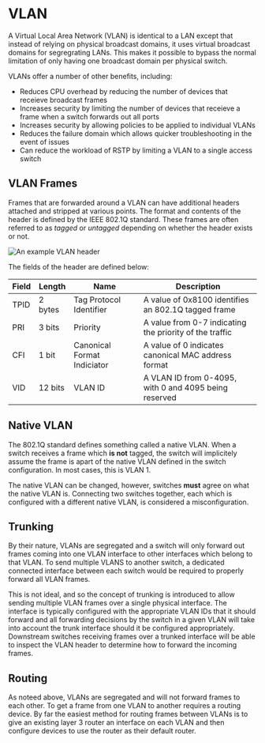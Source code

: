 # VLAN

A Virtual Local Area Network (VLAN) is identical to a LAN except that instead of
relying on physical broadcast domains, it uses virtual broadcast domains for
segregrating LANs. This makes it possible to bypass the normal limitation of
only having one broadcast domain per physical switch.

VLANs offer a number of other benefits, including:

- Reduces CPU overhead by reducing the number of devices that receieve broadcast
  frames
- Increases security by limiting the number of devices that receieve a frame
  when a switch forwards out all ports
- Increases security by allowing policies to be applied to individual VLANs
- Reduces the failure domain which allows quicker troubleshooting in the event
  of issues
- Can reduce the workload of RSTP by limiting a VLAN to a single access switch

## VLAN Frames

Frames that are forwarded around a VLAN can have additional headers attached and
stripped at various points. The format and contents of the header is defined by
the IEEE 802.1Q standard. These frames are often referred to as *tagged* or
*untagged* depending on whether the header exists or not.

![An example VLAN header](static/images/vlan_header.png)

The fields of the header are defined below:

| Field | Length  | Name                        | Description                                             |
| ----- | ------- | --------------------------- | ------------------------------------------------------- |
| TPID  | 2 bytes | Tag Protocol Identifier     | A value of 0x8100 identifies an 802.1Q tagged frame     |
| PRI   | 3 bits  | Priority                    | A value from 0-7 indicating the priority of the traffic |
| CFI   | 1 bit   | Canonical Format Indiciator | A value of 0 indicates canonical MAC  address format    |
| VID   | 12 bits | VLAN ID                     | A VLAN ID from 0-4095, with 0 and 4095 being reserved   |

## Native VLAN

The 802.1Q standard defines something called a native VLAN. When a switch
receives a frame which **is not** tagged, the switch will implicitely assume the
frame is apart of the native VLAN defined in the switch configuration. In most
cases, this is VLAN 1.

The native VLAN can be changed, however, switches **must** agree on what the
native VLAN is. Connecting two switches together, each which is configured with
a different native VLAN, is considered a misconfiguration.

## Trunking

By their nature, VLANs are segregated and a switch will only forward out frames
coming into one VLAN interface to other interfaces which belong to that VLAN. To
send multiple VLANS to another switch, a dedicated connected interface between
each switch would be required to properly forward all VLAN frames.

This is not ideal, and so the concept of trunking is introduced to allow sending
multiple VLAN frames over a single physical interface. The interface is
typically configured with the appropriate VLAN IDs that it should forward and
all forwarding decisions by the switch in a given VLAN will take into account
the trunk interface should it be configured appropriately. Downstream switches
receiving frames over a trunked interface will be able to inspect the VLAN
header to determine how to forward the incoming frames.

## Routing

As noteed above, VLANs are segregated and will not forward frames to each other.
To get a frame from one VLAN to another requires a routing device. By far the
easiest method for routing frames between VLANs is to give an existing layer 3
router an interface on each VLAN and then configure devices to use the router as
their default router.
